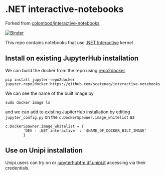 # .NET interactive-notebooks

Forked from [colombod/interactive-notebooks](https://github.com/colombod/interactive-notebooks) 

[![Binder](https://mybinder.org/badge_logo.svg)](https://mybinder.org/v2/gh/colombod/interactive-notebooks/main?urlpath=lab)

This repo contains notebooks that use [.NET Interactive](https://github.com/dotnet/interactive) kernel

## Install on existing JupyterHub installation

We can build the docker from the repo using [repo2docker](https://github.com/jupyterhub/repo2docker)

```
pip install jupyter-repo2docker
jupyter-repo2docker https://github.com/scatenag/interactive-notebooks
```

We can see the name of the built image by

```
sudo docker image ls
```

and we can add to existing JupiterHub installation by editing `jupyter_config.py` on the `c.DockerSpawner.image_whitelist` as 

```
c.DockerSpawner.image_whitelist = {
        'DEV - .NET interactive' : '$NAME_OF_DOCKER_BILT_IMAGE'
        }       
```

## Use on Unipi installation

Unipi users can try on  or [jupyterhubfm.df.unipi.it](https://jupyterhubfm.df.unipi.it:8000/) accessing via their credentials.

